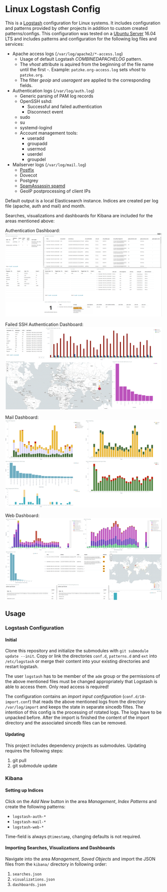 # Linux Logstash Config

This is a [Logstash](https://www.elastic.co/products/logstash) configuration for Linux systems. It includes
configuration and patterns provided by other projects in addition to custom created patterns/configs. This configuration
was tested on a [Ubuntu Server](https://www.ubuntu.com/server) 16.04 LTS and includes patterns and configuration for the
following log files and services:

* Apache access logs (`/var/log/apache2/*-access.log`)
    * Usage of default Logstash *COMBINEDAPACHELOG* pattern.
    * The *vhost* attribute is aquired from the beginning of the file name until the first -. Example: `patzke.org-access.log` sets *vhost* to `patzke.org`.
    * The filter *geoip* and *useragent* are applied to the corresponding fields.
* Authentication logs (`/var/log/auth.log`)
    * Generic parsing of PAM log records
    * OpenSSH sshd:
        * Successful and failed authentication
        * Disconnect event
    * sudo
    * su
    * systemd-logind
    * Account management tools:
        * useradd
        * groupadd
        * usermod
        * userdel
        * groupdel
* Mailserver logs (`/var/log/mail.log`)
    * [Postfix](https://github.com/whyscream/postfix-grok-patterns)
    * Dovecot
    * Postgrey
    * [SpamAssassin spamd](https://github.com/ajmyyra/logstash-mail-log)
    * GeoIP postprocessing of client IPs

Default output is a local Elasticsearch instance. Indices are created per log file (apache, auth and mail) and month.

Searches, visualizations and dashboards for Kibana are included for the areas mentioned above:

Authentication Dashboard:
![Authentication](/images/Dashboard-Authentication.png)

Failed SSH Authentication Dashboard:
![Failed SSH Authentication](/images/Dashboard-Failed_Logins.png)

Mail Dashboard:
![Mail](/images/Dashboard-Mail.png)

Web Dashboard:
![Web](/images/Dashboard-Web.png)

## Usage

### Logstash Configuration

#### Initial

Clone this repository and initialize the submodules with `git submodule update --init`. Copy or link the directories
`conf.d`, `patterns.d` and `ext` into `/etc/logstash` or merge their content into your existing directories and restart
logstash.

The user `logstash` has to be member of the `adm` group or the permissions of the above mentioned files must be changed
appropriately that Logstash is able to access them. Only read access is required!

The configuration contains an *import input configuration* (`conf.d/10-import.conf`) that reads the above mentioned logs
from the directory `/var/log/import` and keeps the state in separate sincedb filtes. The intention of this config is the
processing of rotated logs. The logs have to be unpacked before. After the import is finished the content of the import
directory and the associated sincedb files can be removed.

#### Updating

This project includes dependency projects as submodules. Updating requires the following steps:

1. git pull
2. git submodule update

### Kibana

#### Setting up Indices

Click on the *Add New* button in the area *Management*, *Index Patterns* and create the following patterns:

* `logstash-auth-*`
* `logstash-mail-*`
* `logstash-web-*`

Time-field is always `@timestamp`, changing defaults is not required.

#### Importing Searches, Visualizations and Dashboards

Navigate into the area *Management*, *Saved Objects* and import the JSON files from the `kibana/` directory in following
order:

1. `searches.json`
2. `visualizations.json`
3. `dashboards.json`
